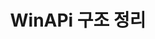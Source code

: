 ---
layout: single
title: "WinAPi 구조 정리"
categories: [UnityProblem]
tags: [unity]

author_profile: false
---